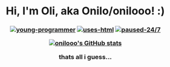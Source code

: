 <h1 align="center">Hi, I'm Oli, aka Onilo/onilooo! :)</h1>
<h3 align="center">
  
[![young-programmer](https://user-images.githubusercontent.com/115164058/196003705-cc472fae-f2c8-4651-b93e-9109f8ddeafa.svg)](https://onilooo.github.io/readme/badge/)
[![uses-html](https://user-images.githubusercontent.com/115164058/196003947-749c7fc3-d019-4252-b5c9-941585c3311a.svg)](https://onilooo.github.io/readme/badge/)
[![paused-24/7](https://user-images.githubusercontent.com/115164058/196032007-9d803b39-012c-4224-888b-179304135255.svg)](https://onilooo.github.io/readme/badge/)

[![onilooo's GitHub stats](https://github-readme-stats.vercel.app/api?username=onilooo74&show_icons=true&title_color=5ac0a5&icon_color=79ff97&text_color=edf2f7&bg_color=151515)](https://github.com/anuraghazra/github-readme-stats)

thats all i guess...
